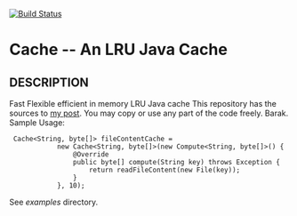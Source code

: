 [![Build Status](https://travis-ci.org/barakb/Cache.svg?branch=master)](https://travis-ci.org/barakb/Cache) 

Cache -- An LRU Java Cache
==========================
## DESCRIPTION
Fast Flexible efficient in memory LRU Java cache
This repository has the sources to [my post](http://bar-orion.blogspot.com/2012/02/fast-flexible-efficient-in-memory-java.html).
You may copy or use any part of the code freely.
Barak.
Sample Usage:

     Cache<String, byte[]> fileContentCache =
                new Cache<String, byte[]>(new Compute<String, byte[]>() {
                    @Override
                    public byte[] compute(String key) throws Exception {
                        return readFileContent(new File(key));
                    }
                }, 10);

See _examples_ directory.